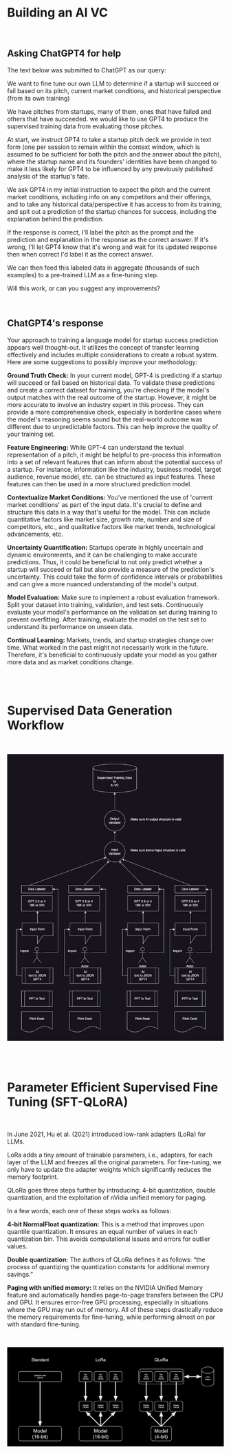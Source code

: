 # Building an AI VC

<br/>

## Asking ChatGPT4 for help

The text below was submitted to ChatGPT as our query:

We want to fine tune our own LLM  to determine if a startup will succeed or fail based on its pitch, current market conditions, and historical perspective (from its own training)

We have pitches from startups, many of them, ones that have failed and others that have succeeded. we would like to use GPT4 to produce the supervised training data from evaluating those pitches.

At start, we instruct GPT4 to take a startup pitch deck we provide in text form (one per session to remain within the context window, which is assumed to be sufficient for both the pitch and the answer about the pitch), where the startup name and its founders' identities have been changed to make it less likely for GPT4 to be influenced by any previously published analysis of the startup's fate. 

We ask GPT4 in my initial instruction to expect the pitch and the current market conditions, including info on any competitors and their offerings, and to take any historical data/perspective it has access to from its training, and spit out a prediction of the startup chances for success, including the explanation behind the prediction.

If the response is correct, I'll label the pitch as the prompt and the prediction and explanation in the response as the correct answer. If it's wrong, I'll let GPT4 know that it's wrong and wait for its updated response then when correct I'd label it as the correct answer.   

We can then feed this labeled data in aggregate (thousands of such examples) to a pre-trained LLM as a fine-tuning step. 

Will this work, or can you suggest any improvements?

</br>

## ChatGPT4's response

Your approach to training a language model for startup success prediction appears well thought-out. It utilizes the concept of transfer learning effectively and includes multiple considerations to create a robust system. Here are some suggestions to possibly improve your methodology:

**Ground Truth Check:** In your current model, GPT-4 is predicting if a startup will succeed or fail based on historical data. To validate these predictions and create a correct dataset for training, you're checking if the model's output matches with the real outcome of the startup. However, it might be more accurate to involve an industry expert in this process. They can provide a more comprehensive check, especially in borderline cases where the model's reasoning seems sound but the real-world outcome was different due to unpredictable factors. This can help improve the quality of your training set.

**Feature Engineering:** While GPT-4 can understand the textual representation of a pitch, it might be helpful to pre-process this information into a set of relevant features that can inform about the potential success of a startup. For instance, information like the industry, business model, target audience, revenue model, etc. can be structured as input features. These features can then be used in a more structured prediction model.

**Contextualize Market Conditions:** You've mentioned the use of 'current market conditions' as part of the input data. It's crucial to define and structure this data in a way that's useful for the model. This can include quantitative factors like market size, growth rate, number and size of competitors, etc., and qualitative factors like market trends, technological advancements, etc.

**Uncertainty Quantification:** Startups operate in highly uncertain and dynamic environments, and it can be challenging to make accurate predictions. Thus, it could be beneficial to not only predict whether a startup will succeed or fail but also provide a measure of the prediction's uncertainty. This could take the form of confidence intervals or probabilities and can give a more nuanced understanding of the model's output.

**Model Evaluation:** Make sure to implement a robust evaluation framework. Split your dataset into training, validation, and test sets. Continuously evaluate your model's performance on the validation set during training to prevent overfitting. After training, evaluate the model on the test set to understand its performance on unseen data.

**Continual Learning:** Markets, trends, and startup strategies change over time. What worked in the past might not necessarily work in the future. Therefore, it's beneficial to continuously update your model as you gather more data and as market conditions change.

</br>
</br>

# Supervised Data Generation Workflow

</br>

![diagram](ai-vc-data-gen-workflow.png "Supervised Data Generation")

</br>
</br>

# Parameter Efficient Supervised Fine Tuning (SFT-QLoRA)

</br>

In June 2021, Hu et al. (2021) introduced low-rank adapters (LoRa) for LLMs.

LoRa adds a tiny amount of trainable parameters, i.e., adapters, for each layer of the LLM and freezes all the original parameters. For fine-tuning, we only have to update the adapter weights which significantly reduces the memory footprint.

QLoRa goes three steps further by introducing: 4-bit quantization, double quantization, and the exploitation of nVidia unified memory for paging.

In a few words, each one of these steps works as follows:

**4-bit NormalFloat quantization:** This is a method that improves upon quantile quantization. It ensures an equal number of values in each quantization bin. This avoids computational issues and errors for outlier values.

**Double quantization:** The authors of QLoRa defines it as follows: “the process of quantizing the quantization constants for additional memory savings.”

**Paging with unified memory:** It relies on the NVIDIA Unified Memory feature and automatically handles page-to-page transfers between the CPU and GPU. It ensures error-free GPU processing, especially in situations where the GPU may run out of memory.
All of these steps drastically reduce the memory requirements for fine-tuning, while performing almost on par with standard fine-tuning.

</br>

![diagram](fine-tuning.png "Fine Tuning")